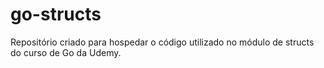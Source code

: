 # go-structs
Repositório criado para hospedar o código utilizado no módulo de structs do curso de Go da Udemy.
